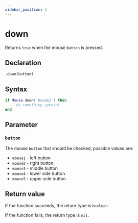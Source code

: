 ```yaml
---
sidebar_position: 3
---
```


# down

Returns `true` when the mouse `button` is pressed.

## Declaration

`.down(button)`

## Syntax

```lua
if Mouse.down('mouse1') then
  -- do something special
end
```

## Parameter

### `button`

The mouse `button` that should be checked, possible values are:

- `mouse1` - left button
- `mouse2` - right button
- `mouse3` - middle button
- `mouse4` - lower side button
- `mouse5` - upper side button

## Return value

If the function succeeds, the return type is `boolean`

If the function fails, the return type is `nil`.
